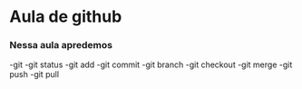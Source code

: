 # Aula de github
### Nessa aula apredemos
-git
-git status
-git add
-git commit
-git branch
-git checkout
-git merge
-git push
-git pull
